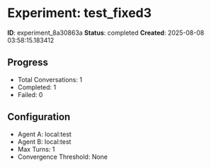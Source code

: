 # Experiment: test_fixed3

**ID**: experiment_8a30863a
**Status**: completed
**Created**: 2025-08-08 03:58:15.183412

## Progress

- Total Conversations: 1
- Completed: 1
- Failed: 0

## Configuration

- Agent A: local:test
- Agent B: local:test
- Max Turns: 1
- Convergence Threshold: None
